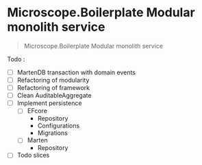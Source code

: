 # Microscope.Boilerplate Modular monolith service

> Microscope.Boilerplate Modular monolith service

Todo : 

- [ ] MartenDB transaction with domain events
- [ ] Refactoring of modularity
- [ ] Refactoring of framework
- [ ] Clean AuditableAggregate
- [ ] Implement persistence
  - [ ] EFcore
    - Repository
    - Configurations
    - Migrations
  - [ ] Marten
    - Repository
- [ ] Todo slices